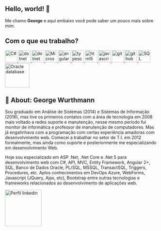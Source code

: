 ## Hello, world! 👋

Me chamo **George** e aqui embaixo você pode saber um pouco mais sobre mim.

## Com o que eu trabalho?
<p align="left"> <a href="https://docs.microsoft.com/pt-br/dotnet/csharp/" target="_blank"><img src="https://raw.githubusercontent.com/dotnet/docs/cb475ed45f881e9462e34764480d3b0ebce85e91/docs/images/hub/csharp.svg" alt="C#" width="40" height="40"/> </a> <a href="https://dotnet.microsoft.com/" target="_blank"><img src="https://raw.githubusercontent.com/dotnet/docs/cb475ed45f881e9462e34764480d3b0ebce85e91/docs/images/hub/net-gs-1.svg" alt="dotnet core" width="40" height="40"/> </a> </a> <a href="https://dotnet.microsoft.com/" target="_blank"><img src="https://raw.githubusercontent.com/dotnet/docs/cb475ed45f881e9462e34764480d3b0ebce85e91/docs/images/hub/netcore.svg" alt="dotnet core" width="40" height="40"/> </a> <a href="https://dotnet.microsoft.com/download/dotnet-framework" target="_blank"><img src="https://raw.githubusercontent.com/dotnet/docs/cb475ed45f881e9462e34764480d3b0ebce85e91/docs/images/hub/netframework.svg" alt="Microsoft .Net Framework" width="40" height="40"/> </a> <a href="https://angular.io" target="_blank"><img src="https://devicons.github.io/devicon/devicon.git/icons/angularjs/angularjs-original.svg" alt="angularjs" width="40" height="40"/> </a> <a href="https://www.typescriptlang.org/" target="_blank"><img src="https://devicons.github.io/devicon/devicon.git/icons/typescript/typescript-original.svg" alt="typescript" width="40" height="40"/> </a> <a href="https://www.w3.org/html/" target="_blank"><img src="https://devicons.github.io/devicon/devicon.git/icons/html5/html5-original-wordmark.svg" alt="html5" width="40" height="40"/> </a> <a href="https://developer.mozilla.org/en-US/docs/Web/JavaScript" target="_blank"><img src="https://devicons.github.io/devicon/devicon.git/icons/javascript/javascript-original.svg" alt="javascript" width="40" height="40"/> </a> <a href="https://git-scm.com/" target="_blank"><img src="https://devicon.dev/devicon.git/icons/git/git-original.svg" alt="git" width="40" height="40"/> </a> <a href="https://github.com/" target="_blank"><img src="https://devicon.dev/devicon.git/icons/github/github-original.svg" alt="github" width="40" height="40"/> </a> <a href="https://www.microsoft.com/pt-br/sql-server/sql-server-downloads" target="_blank"><img src="https://user-images.githubusercontent.com/4249331/52232852-e2c4f780-28bd-11e9-835d-1e3cf3e43888.png" alt="SQL Server" width="40" height="40"/> </a> <a href="https://docs.oracle.com/en/database/" target="_blank"><img src="https://devicon.dev/devicon.git/icons/oracle/oracle-original.svg" alt="Oracle database" width="80" height="80"/> </a> </p>


## 📌 About: George Wurthmann

Sou graduado em Análise de Sistemas (2014) e Sistemas de Informação (2016), mas tive os primeiros contatos com a área de tecnologia em 2008 mais voltado a redes suporte e manutenção, nesse mesmo período fui monitor de informática e professor de manutenção de computadores. Mas já engatinhava com a programação com certas experiência amadoras com desenvolvimento web. Comecei a trabalhar no setor de T.I. em 2012 formalmente, mas ainda como suporte e posteriormente me especializando em desenvolvimento Web.

Hoje sou especializado em ASP .Net, .Net Core e .Net 5 para desenvolvimento web com C#, API, MVC, Entity Framework,  Angular 2+, SQL, Banco de Dados Oracle, PL/SQL, MSSQL, TransactSQL, Triggers, Procedures, etc.
Aplos conhecimentos em DevOps Azure, WebForms, Javascript (JQuery, Ajax, etc), Bootstrap entre outras tecnologias e frameworks relacionados ao desenvolvimento de aplicações web. 
<p align="left"> <a href="https://angular.io" target="_blank"> <img src="https://devicon.dev/devicon.git/icons/linkedin/linkedin-original-wordmark.svg" alt="Perfil linkedin" width="120" height="120"/> </a></p>

